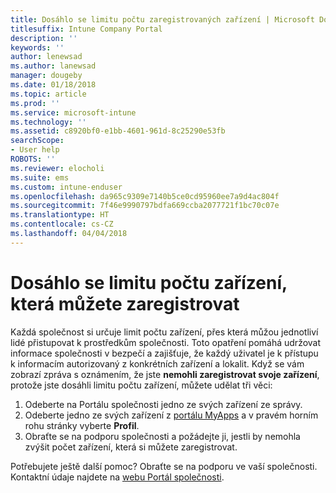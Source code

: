 ```yaml
---
title: Dosáhlo se limitu počtu zaregistrovaných zařízení | Microsoft Docs
titlesuffix: Intune Company Portal
description: ''
keywords: ''
author: lenewsad
ms.author: lanewsad
manager: dougeby
ms.date: 01/18/2018
ms.topic: article
ms.prod: ''
ms.service: microsoft-intune
ms.technology: ''
ms.assetid: c8920bf0-e1bb-4601-961d-8c25290e53fb
searchScope:
- User help
ROBOTS: ''
ms.reviewer: elocholi
ms.suite: ems
ms.custom: intune-enduser
ms.openlocfilehash: da965c9309e7140b5ce0cd95960ee7a9d4ac804f
ms.sourcegitcommit: 7f46e9990797bdfa669ccba2077721f1bc70c07e
ms.translationtype: HT
ms.contentlocale: cs-CZ
ms.lasthandoff: 04/04/2018
---
```

# <a name="the-limit-of-devices-you-can-register-has-been-reached"></a>Dosáhlo se limitu počtu zařízení, která můžete zaregistrovat

Každá společnost si určuje limit počtu zařízení, přes která můžou jednotliví lidé přistupovat k prostředkům společnosti. Toto opatření pomáhá udržovat informace společnosti v bezpečí a zajišťuje, že každý uživatel je k přístupu k informacím autorizovaný z konkrétních zařízení a lokalit. Když se vám zobrazí zpráva s oznámením, že jste **nemohli zaregistrovat svoje zařízení**, protože jste dosáhli limitu počtu zařízení, můžete udělat tři věci:

1. Odeberte na Portálu společnosti jedno ze svých zařízení ze správy. 
2. Odeberte jedno ze svých zařízení z [portálu MyApps](https://myapps.microsoft.com) a v pravém horním rohu stránky vyberte **Profil**. 
3. Obraťte se na podporu společnosti a požádejte ji, jestli by nemohla zvýšit počet zařízení, která si můžete zaregistrovat.

Potřebujete ještě další pomoc? Obraťte se na podporu ve vaší společnosti. Kontaktní údaje najdete na [webu Portál společnosti](https://portal.manage.microsoft.com#HelpDeskDialog).
